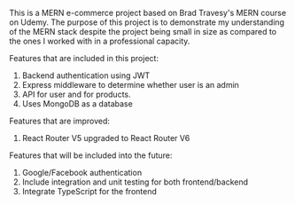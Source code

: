 This is a MERN e-commerce project based on Brad Travesy's MERN course on Udemy. The purpose of this project is to demonstrate my understanding of the MERN stack despite the project being small in size as compared to the ones I worked with in a professional capacity.

Features that are included in this project:

<ol>
<li>Backend authentication using JWT</li> 
<li>Express middleware to determine whether user is an admin</li>
<li>API for user and for products. </li> 
<li>Uses MongoDB as a database</li>
</ol>

Features that are improved:

<ol>
<li>React Router V5 upgraded to React Router V6</li>
</ol>

Features that will be included into the future:

<ol>
<li> Google/Facebook authentication </li>
<li> Include integration and unit testing for both frontend/backend </li>
<li> Integrate TypeScript for the frontend </li>
</ol>
